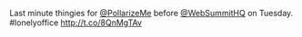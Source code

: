 Last minute thingies for <a href="http://twitter.com/PollarizeMe">@PollarizeMe</a> before <a href="http://twitter.com/WebSummitHQ">@WebSummitHQ</a> on Tuesday. #lonelyoffice <a href="http://t.co/8QnMgTAv">http://t.co/8QnMgTAv</a>
